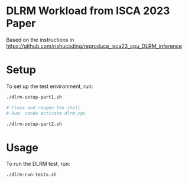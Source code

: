 # DLRM Workload from ISCA 2023 Paper

Based on the instructions in https://github.com/rishucoding/reproduce_isca23_cpu_DLRM_inference

# Setup

To set up the test environment, run:

```bash
./dlrm-setup-part1.sh

# Close and reopen the shell.
# Run: conda activate dlrm_cpu

./dlrm-setup-part2.sh
```

# Usage

To run the DLRM test, run:

```
./dlrm-run-tests.sh
```
